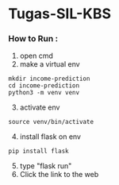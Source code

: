 # Tugas-SIL-KBS

### How to Run : 
1. open cmd
2. make a virtual env
```
mkdir income-prediction
cd income-prediction
python3 -m venv venv
```
3. activate env
```
source venv/bin/activate
```
4. install flask on env
```
pip install flask
```
5. type "flask run" 
6. Click the link to the web 
